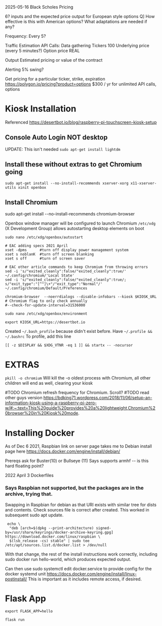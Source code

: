 2025-05-16
Black Scholes Pricing

6? inputs and the expected price output for European style options
Q] How effective is this with American options? What adaptations are needed if any?

Frequency: Every 5?

Traffic Estimation
  API Calls: Data gathering
  Tickers 100
  Underlying price (every 5 minutes?)
  Option price REAL

Output
  Estimated pricing or value of the contract

Alerting
  5% swing? 

Get pricing for a particular ticker, strike, expiration
https://polygon.io/pricing?product=options
  $300 / yr for unlimited API calls, options


# Kiosk Installation

Referenced https://desertbot.io/blog/raspberry-pi-touchscreen-kiosk-setup

## Console Auto Login NOT desktop
UPDATE: This isn't needed  ` sudo apt-get install lightdm `


## Install these without extras to get Chromium going
` sudo apt-get install --no-install-recommends xserver-xorg x11-xserver-utils xinit openbox `


## Install Chromium
sudo apt-get install --no-install-recommends chromium-browser

Openbox window manager will be configured to launch Chromium
` /etc/xdg  `
(X Development Group) allows autostarting desktop elements on boot

` sudo nano /etc/xdg/openbox/autostart `
```
# EAC adding specs 2021 April
xset -dpms      #turn off display power management system
xset s noblanK  #turn off screen blanking
xset s off      #turn of screen saver

# EAC other article commands to keep Chromium from throwing errors 
sed -i 's/"exited_cleanly":false/"exited_cleanly":true/' ~/.config/chromium/'Local State'
sed -i 's/"exited_cleanly":false/"exited_cleanly":true/; s/"exit_type":"[^"]\+"/"exit_type":"Normal"/' ~/.config/chromium/Default/Preferences

chromium-browser  --noerrdialogs --disable-infobars --kiosk $KIOSK_URL
# Chromium flag to only check annually
#--check-for-update-interval=31536000 
```

` sudo nano /etc/xdg/openbox/environment `
```
export KIOSK_URL=https://desertbot.io
```

Created ```~/.bash_profile``` because didn't exist before. Have ```~/.profile && ~/.bashrc```
To profile, add this line
```
[[ -z $DISPLAY && $XDG_VTNR -eq 1 ]] && startx -- -nocursor
```

# EXTRAS
``` pkill -o chromium ``` Will kill the -o oldest process with Chromium, all other children will end as well, clearing your kiosk


#TODO Chromium refresh frequency for Chromium. Scroll?
#TODO read other guys version https://bdking71.wordpress.com/2018/11/06/setup-an-information-kiosk-using-a-raspberry-pi-zero-w/#:~:text=This%20guide%20provides%20a%20lightweight,Chromium%20browser%20in%20Kiosk%20mode.

# Installing Docker

As of Dec 6 2021,  Raspbian link on server page takes me to Debian install page here
https://docs.docker.com/engine/install/debian/

Prereqs ask for Buster(10) or Bullseye (11)
Says supports armhf  -- is this hard floating point?

2022 April 3  Dockerfiles

### Says Raspbian not supported, but the packages are in the archive, trying that.

Swapping in Raspbian for debian as that URI exists with similar tree for dists and contents. Check sources file is correct after created. This worked in subsequent sudo apt update.
```
 echo \
  "deb [arch=$(dpkg --print-architecture) signed-by=/usr/share/keyrings/docker-archive-keyring.gpg] https://download.docker.com/linux/raspbian \
  $(lsb_release -cs) stable" | sudo tee /etc/apt/sources.list.d/docker.list > /dev/null
```

With that change, the rest of the install instructions work correctly, including sudo docker run hello-world, which produces expected output.

Can then use sudo systemctl edit docker.service to provide config for the docker systemd unit
https://docs.docker.com/engine/install/linux-postinstall/
This is important as it includes remote access, if desired.

# Flask App

`export FLASK_APP=hello`

`flask run`
